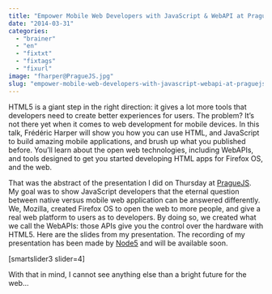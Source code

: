 ```yaml
---
title: "Empower Mobile Web Developers with JavaScript & WebAPI at PragueJS"
date: "2014-03-31"
categories: 
  - "brainer"
  - "en"
  - "fixtxt"
  - "fixtags"
  - "fixurl"
image: "fharper@PragueJS.jpg"
slug: "empower-mobile-web-developers-with-javascript-webapi-at-praguejs"
---
```


HTML5 is a giant step in the right direction: it gives a lot more tools that developers need to create better experiences for users. The problem? It’s not there yet when it comes to web development for mobile devices. In this talk, Frédéric Harper will show you how you can use HTML, and JavaScript to build amazing mobile applications, and brush up what you published before. You’ll learn about the open web technologies, including WebAPIs, and tools designed to get you started developing HTML apps for Firefox OS, and the web.

That was the abstract of the presentation I did on Thursday at [PragueJS](https://www.praguejs.cz/ "PragueJS website"). My goal was to show JavaScript developers that the eternal question between native versus mobile web application can be answered differently. We, Mozilla, created Firefox OS to open the web to more people, and give a real web platform to users as to developers. By doing so, we created what we call the WebAPIs: those APIs give you the control over the hardware with HTML5. Here are the slides from my presentation. The recording of my presentation has been made by [Node5](https://node5.cz/ "Node5 website") and will be available soon.

\[smartslider3 slider=4\]

With that in mind, I cannot see anything else than a bright future for the web...
